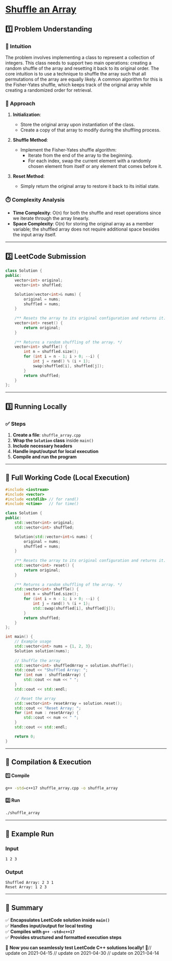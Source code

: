 # **[Shuffle an Array](https://leetcode.com/problems/shuffle-an-array/description/)**  

## **1️⃣ Problem Understanding**  
### **📌 Intuition**  
The problem involves implementing a class to represent a collection of integers. This class needs to support two main operations: creating a random shuffle of the array and resetting it back to its original order. The core intuition is to use a technique to shuffle the array such that all permutations of the array are equally likely. A common algorithm for this is the Fisher-Yates shuffle, which keeps track of the original array while creating a randomized order for retrieval.

### **🚀 Approach**  
1. **Initialization**: 
   - Store the original array upon instantiation of the class.
   - Create a copy of that array to modify during the shuffling process.

2. **Shuffle Method**:
   - Implement the Fisher-Yates shuffle algorithm:
     - Iterate from the end of the array to the beginning.
     - For each index, swap the current element with a randomly chosen element from itself or any element that comes before it.

3. **Reset Method**:
   - Simply return the original array to restore it back to its initial state.

### **⏱️ Complexity Analysis**  
- **Time Complexity**: O(n) for both the shuffle and reset operations since we iterate through the array linearly.  
- **Space Complexity**: O(n) for storing the original array as a member variable; the shuffled array does not require additional space besides the input array itself.

---  

## **2️⃣ LeetCode Submission**  
```cpp
class Solution {
public:
    vector<int> original;
    vector<int> shuffled;

    Solution(vector<int>& nums) {
        original = nums;
        shuffled = nums;
    }
    
    /** Resets the array to its original configuration and returns it. */
    vector<int> reset() {
        return original;
    }
    
    /** Returns a random shuffling of the array. */
    vector<int> shuffle() {
        int n = shuffled.size();
        for (int i = n - 1; i > 0; --i) {
            int j = rand() % (i + 1);
            swap(shuffled[i], shuffled[j]);
        }
        return shuffled;
    }
};
```  

---  

## **3️⃣ Running Locally**  
### **✅ Steps**  
1. **Create a file**: `shuffle_array.cpp`  
2. **Wrap the `Solution` class** inside `main()`  
3. **Include necessary headers**  
4. **Handle input/output for local execution**  
5. **Compile and run the program**  

---  

## **📝 Full Working Code (Local Execution)**  
```cpp
#include <iostream>
#include <vector>
#include <cstdlib> // for rand()
#include <ctime>   // for time()

class Solution {
public:
    std::vector<int> original;
    std::vector<int> shuffled;

    Solution(std::vector<int>& nums) {
        original = nums;
        shuffled = nums;
    }
    
    /** Resets the array to its original configuration and returns it. */
    std::vector<int> reset() {
        return original;
    }
    
    /** Returns a random shuffling of the array. */
    std::vector<int> shuffle() {
        int n = shuffled.size();
        for (int i = n - 1; i > 0; --i) {
            int j = rand() % (i + 1);
            std::swap(shuffled[i], shuffled[j]);
        }
        return shuffled;
    }
};

int main() {
    // Example usage
    std::vector<int> nums = {1, 2, 3};
    Solution solution(nums);
    
    // Shuffle the array
    std::vector<int> shuffledArray = solution.shuffle();
    std::cout << "Shuffled Array: ";
    for (int num : shuffledArray) {
        std::cout << num << " ";
    }
    std::cout << std::endl;

    // Reset the array
    std::vector<int> resetArray = solution.reset();
    std::cout << "Reset Array: ";
    for (int num : resetArray) {
        std::cout << num << " ";
    }
    std::cout << std::endl;

    return 0;
}
```  

---  

## **🔧 Compilation & Execution**  
#### **1️⃣ Compile**  
```bash
g++ -std=c++17 shuffle_array.cpp -o shuffle_array
```  

#### **2️⃣ Run**  
```bash
./shuffle_array
```  

---  

## **🎯 Example Run**  
### **Input**  
```
1 2 3
```  
### **Output**  
```
Shuffled Array: 2 3 1 
Reset Array: 1 2 3 
```  

---  

## **📌 Summary**  
✅ **Encapsulates LeetCode solution inside `main()`**  
✅ **Handles input/output for local testing**  
✅ **Compiles with `g++ -std=c++17`**  
✅ **Provides structured and formatted execution steps**  

🚀 **Now you can seamlessly test LeetCode C++ solutions locally!** 🚀// update on 2021-04-15
// update on 2021-04-30
// update on 2021-04-14

